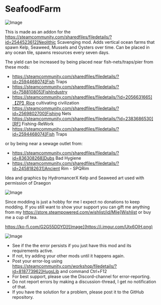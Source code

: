 # SeafoodFarm

![Image](https://i.imgur.com/buuPQel.png)

  
This is made as an addon for the https://steamcommunity.com/sharedfiles/filedetails/?id=2544523612]Neolithic Scavenging mod.
Adds vertical ocean farms that spawn Kelp, Seaweed, Mussels and Oysters over time.
Can be placed in any ocean tile, spawns resources every seven days.

The yield can be increased by being placed near fish-nets/traps/pier from these mods:



- https://steamcommunity.com/sharedfiles/filedetails/?id=2594468074]Fish Traps
- https://steamcommunity.com/sharedfiles/filedetails/?id=758810805]FishIndustry
- https://steamcommunity.com/sharedfiles/filedetails/?id=2056631665]【ZP】Rice cultivating civilization
- https://steamcommunity.com/sharedfiles/filedetails/?id=2569802700]Fishing Nets
- https://steamcommunity.com/sharedfiles/filedetails/?id=2383686530][RF] Fishing-ReWork
- https://steamcommunity.com/sharedfiles/filedetails/?id=2594468074]Fish Traps



or by being near a sewage outlet from:


- https://steamcommunity.com/sharedfiles/filedetails/?id=836308268]Dubs Bad Hygiene
- https://steamcommunity.com/sharedfiles/filedetails/?id=2458182631]Ancient Rim - SPQRim



Idea and graphics by HydromancerX
Kelp and Seaweed art used with permission of Draegon

![Image](https://i.imgur.com/O0IIlYj.png)

Since modding is just a hobby for me I expect no donations to keep modding. If you still want to show your support you can gift me anything from my https://store.steampowered.com/wishlist/id/Mlie]Wishlist or buy me a cup of tea.

https://ko-fi.com/G2G55DDYD]![Image](https://i.imgur.com/Utx6OIH.png)


![Image](https://i.imgur.com/PwoNOj4.png)



-  See if the the error persists if you just have this mod and its requirements active.
-  If not, try adding your other mods until it happens again.
-  Post your error-log using https://steamcommunity.com/workshop/filedetails/?id=818773962]HugsLib and command Ctrl+F12
-  For best support, please use the Discord-channel for error-reporting.
-  Do not report errors by making a discussion-thread, I get no notification of that.
-  If you have the solution for a problem, please post it to the GitHub repository.



